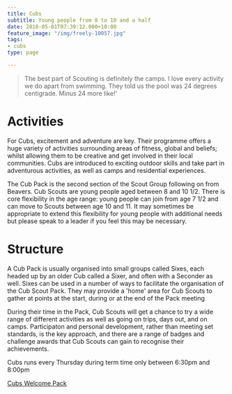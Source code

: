 ```yaml
---
title: Cubs
subtitle: Young people from 8 to 10 and a half
date: 2018-05-01T07:39:12.000+10:00
feature_image: "/img/freely-10057.jpg"
tags:
- cubs
type: page

---
```

> The best part of Scouting is definitely the camps. I love every activity we do apart from swimming. They told us the pool was 24 degrees centigrade. Minus 24 more like!’

# Activities

For Cubs, excitement and adventure are key. Their programme offers a huge variety of activities surrounding areas of fitness, global and beliefs; whilst allowing them to be creative and get involved in their local communities.  Cubs are introduced to exciting outdoor skills and take part in adventurous activities, as well as camps and residential experiences.

The Cub Pack is the second section of the Scout Group following on from Beavers.  Cub Scouts are young people aged between 8 and 10 1/2. There is core flexibility in the age range:  young people can join from age 7 1/2 and can move to Scouts between age 10 and 11.  It may sometimes be appropriate to extend this flexibility for young people with additional needs but please speak to a leader if you feel this may be necessary.

# Structure

A Cub  Pack is usually organised into small groups called Sixes, each headed up by an older Cub called a Sixer, and often with a Seconder as well.  Sixes can be used in a number of ways to facilitate the organisation of the Cub Scout Pack.  They may provide a 'home' area for Cub Scouts to gather at points at the start, during or at the end of the Pack meeting

During their time in the Pack, Cub Scouts will get a chance to try a wide range of different activities as well as going on trips, days out, and on camps.  Participaton and personal development, rather than meeting set standards, is the key approach, and there are a range of badges and challenge awards that Cub Scouts can gain to recognise their achievements.

Cubs runs every Thursday during term time only between 6:30pm and 8:00pm

[Cubs Welcome Pack](https://drive.google.com/file/d/1b6UPJqWjgPr4YyaGTWfEQ8QRvP_U3oVL/view?usp=sharing)